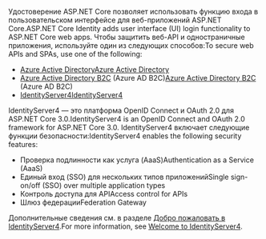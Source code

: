 <span data-ttu-id="86f12-101">Удостоверение ASP.NET Core позволяет использовать функцию входа в пользовательском интерфейсе для веб-приложений ASP.NET Core.</span><span class="sxs-lookup"><span data-stu-id="86f12-101">ASP.NET Core Identity adds user interface (UI) login functionality to ASP.NET Core web apps.</span></span> <span data-ttu-id="86f12-102">Чтобы защитить веб-API и одностраничные приложения, используйте один из следующих способов:</span><span class="sxs-lookup"><span data-stu-id="86f12-102">To secure web APIs and SPAs, use one of the following:</span></span>

* [<span data-ttu-id="86f12-103">Azure Active Directory</span><span class="sxs-lookup"><span data-stu-id="86f12-103">Azure Active Directory</span></span>](/azure/api-management/api-management-howto-protect-backend-with-aad)
* <span data-ttu-id="86f12-104">[Azure Active Directory B2C](/azure/active-directory-b2c/active-directory-b2c-custom-rest-api-netfw) (Azure AD B2C)</span><span class="sxs-lookup"><span data-stu-id="86f12-104">[Azure Active Directory B2C](/azure/active-directory-b2c/active-directory-b2c-custom-rest-api-netfw) (Azure AD B2C)</span></span>
* [<span data-ttu-id="86f12-105">IdentityServer4</span><span class="sxs-lookup"><span data-stu-id="86f12-105">IdentityServer4</span></span>](https://identityserver.io)

<span data-ttu-id="86f12-106">IdentityServer4 — это платформа OpenID Connect и OAuth 2.0 для ASP.NET Core 3.0.</span><span class="sxs-lookup"><span data-stu-id="86f12-106">IdentityServer4 is an OpenID Connect and OAuth 2.0 framework for ASP.NET Core 3.0.</span></span> <span data-ttu-id="86f12-107">IdentityServer4 включает следующие функции безопасности:</span><span class="sxs-lookup"><span data-stu-id="86f12-107">IdentityServer4 enables the following security features:</span></span>

* <span data-ttu-id="86f12-108">Проверка подлинности как услуга (AaaS)</span><span class="sxs-lookup"><span data-stu-id="86f12-108">Authentication as a Service (AaaS)</span></span>
* <span data-ttu-id="86f12-109">Единый вход (SSO) для нескольких типов приложений</span><span class="sxs-lookup"><span data-stu-id="86f12-109">Single sign-on/off (SSO) over multiple application types</span></span>
* <span data-ttu-id="86f12-110">Контроль доступа для API</span><span class="sxs-lookup"><span data-stu-id="86f12-110">Access control for APIs</span></span>
* <span data-ttu-id="86f12-111">Шлюз федерации</span><span class="sxs-lookup"><span data-stu-id="86f12-111">Federation Gateway</span></span>

<span data-ttu-id="86f12-112">Дополнительные сведения см. в разделе [Добро пожаловать в IdentityServer4](http://docs.identityserver.io/en/latest/index.html).</span><span class="sxs-lookup"><span data-stu-id="86f12-112">For more information, see [Welcome to IdentityServer4](http://docs.identityserver.io/en/latest/index.html).</span></span>
